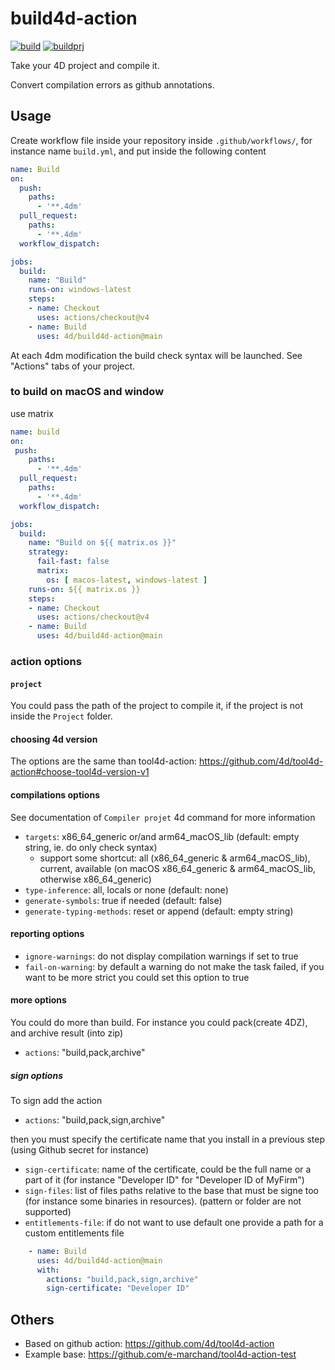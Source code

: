 # build4d-action

[![build](https://github.com/4d/build4d-action/actions/workflows/build.yml/badge.svg)](https://github.com/4d/build4d-action/actions/workflows/build.yml)
[![buildprj](https://github.com/4d/build4d-action/actions/workflows/buildprj.yml/badge.svg)](https://github.com/4d/build4d-action/actions/workflows/buildprj.yml)

Take your 4D project and compile it.

Convert compilation errors as github annotations.

## Usage

Create workflow file inside your repository inside `.github/workflows/`, for instance name `build.yml`, and put inside the following content

```yaml
name: Build
on:
  push:
    paths:
      - '**.4dm'
  pull_request:
    paths:
      - '**.4dm'
  workflow_dispatch:

jobs:
  build:
    name: "Build"
    runs-on: windows-latest
    steps:
    - name: Checkout
      uses: actions/checkout@v4
    - name: Build
      uses: 4d/build4d-action@main
```

At each 4dm modification the build check syntax will be launched. See "Actions" tabs of your project.

### to build on macOS and window

use matrix

```yaml
name: build
on:
 push:
    paths:
      - '**.4dm'
  pull_request:
    paths:
      - '**.4dm'
  workflow_dispatch:

jobs:
  build:
    name: "Build on ${{ matrix.os }}"
    strategy:
      fail-fast: false
      matrix:
        os: [ macos-latest, windows-latest ]
    runs-on: ${{ matrix.os }}
    steps:
    - name: Checkout
      uses: actions/checkout@v4
    - name: Build
      uses: 4d/build4d-action@main
```

### action options

#### `project`

You could pass the path of the project to compile it, if the project is not inside the `Project` folder.

#### choosing 4d version

The options are the same than tool4d-action: https://github.com/4d/tool4d-action#choose-tool4d-version-v1

#### compilations options

See documentation of `Compiler projet` 4d command for more information

- `targets`: x86_64_generic or/and arm64_macOS_lib (default: empty string, ie. do only check syntax)
  - support some shortcut: all (x86_64_generic & arm64_macOS_lib), current, available (on macOS x86_64_generic & arm64_macOS_lib, otherwise x86_64_generic)
- `type-inference`: all, locals or none (default: none)
- `generate-symbols`: true if needed (default: false)
- `generate-typing-methods`: reset or append (default: empty string)

#### reporting options

- `ignore-warnings`: do not display compilation warnings if set to true
- `fail-on-warning`: by default a warning do not make the task failed, if you want to be more strict you could set this option to true

#### more options

You could do more than build. For instance you could pack(create 4DZ), and archive result (into zip)

- `actions`: "build,pack,archive"

##### sign options

To sign add the action

- `actions`: "build,pack,sign,archive"

then you must specify the certificate name that you install in a previous step (using Github secret for instance)
- `sign-certificate`: name of the certificate, could be the full name or a part of it (for instance "Developer ID" for "Developer ID of MyFirm")
- `sign-files`: list of files paths relative to the base that must be signe too (for instance some binaries in resources). (pattern or folder are not supported)
- `entitlements-file`: if do not want to use default one provide a path for a custom entitlements file

```yaml
    - name: Build
      uses: 4d/build4d-action@main
      with:
        actions: "build,pack,sign,archive"
        sign-certificate: "Developer ID"
```

## Others

- Based on github action: https://github.com/4d/tool4d-action
- Example base: https://github.com/e-marchand/tool4d-action-test
